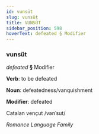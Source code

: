 ```yaml
---
id: vunsüt
slug: vunsüt
title: VUNSÜT
sidebar_position: 598
hoverText: defeated § Modifier
---
```


### vunsüt

*defeated* **§** Modifier

**Verb**: to be defeated

**Noun**: defeatedness/vanquishment

**Modifier**: defeated

Catalan vençut /vənˈsut/

*Romance Language Family*